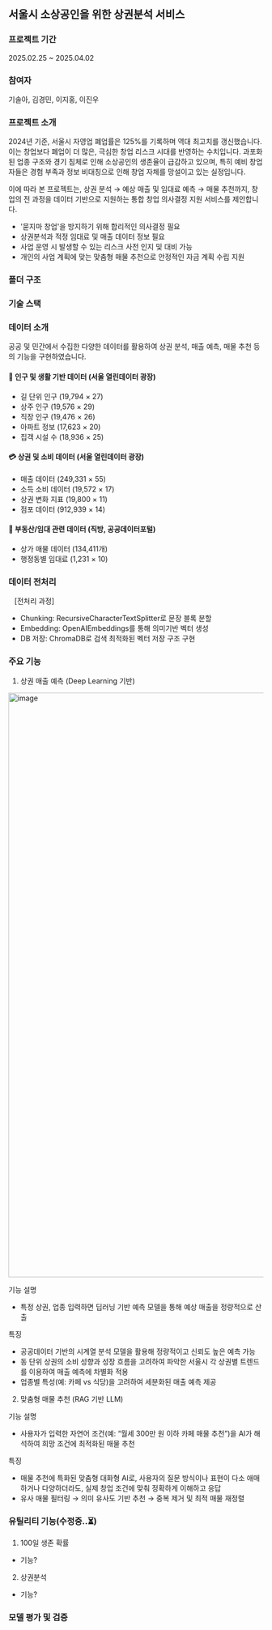  ## 서울시 소상공인을 위한 상권분석 서비스

### 프로젝트 기간
2025.02.25 ~ 2025.04.02

### 참여자
기솔아, 김경민, 이지홍, 이진우

### 프로젝트 소개 

2024년 기준, 서울시 자영업 폐업률은 125%를 기록하며 역대 최고치를 갱신했습니다. 이는 창업보다 폐업이 더 많은, 극심한 창업 리스크 시대를 반영하는 수치입니다.
과포화된 업종 구조와 경기 침체로 인해 소상공인의 생존율이 급감하고 있으며, 특히 예비 창업자들은 경험 부족과 정보 비대칭으로 인해 창업 자체를 망설이고 있는 실정입니다.

이에 따라 본 프로젝트는,
상권 분석 → 예상 매출 및 임대료 예측 → 매물 추천까지,
창업의 전 과정을 데이터 기반으로 지원하는 통합 창업 의사결정 지원 서비스를 제안합니다.

- '묻지마 창업'을 방지하기 위해 합리적인 의사결정 필요
- 상권분석과 적정 임대료 및 매출 데이터 정보 필요
- 사업 운영 시 발생할 수 있는 리스크 사전 인지 및 대비 가능
- 개인의 사업 계획에 맞는 맞춤형 매물 추천으로 안정적인 자금 계획 수립 지원

### 폴더 구조

### 기술 스택


### 데이터 소개

공공 및 민간에서 수집한 다양한 데이터를 활용하여 상권 분석, 매출 예측, 매물 추천 등의 기능을 구현하였습니다.

#### 👫 인구 및 생활 기반 데이터 (**서울 열린데이터 광장**)
- 길 단위 인구 (19,794 × 27)  
- 상주 인구 (19,576 × 29)  
- 직장 인구 (19,476 × 26)  
- 아파트 정보 (17,623 × 20)  
- 집객 시설 수 (18,936 × 25)  

#### 💳 상권 및 소비 데이터  (**서울 열린데이터 광장**)
- 매출 데이터 (249,331 × 55)  
- 소득 소비 데이터 (19,572 × 17)  
- 상권 변화 지표 (19,800 × 11)  
- 점포 데이터 (912,939 × 14)  

#### 🏢 부동산/임대 관련 데이터  (**직방, 공공데이터포털**)
- 상가 매물 데이터 (134,411개)  
- 행정동별 임대료 (1,231 × 10)  

### 데이터 전처리

 &nbsp;&nbsp;&nbsp;[전처리 과정]
- Chunking: RecursiveCharacterTextSplitter로 문장 블록 분할
- Embedding: OpenAIEmbeddings를 통해 의미기반 벡터 생성
- DB 저장: ChromaDB로 검색 최적화된 벡터 저장 구조 구현


### 주요 기능

1. 상권 매출 예측 (Deep Learning 기반)
<img width="1155" alt="image" src="https://github.com/user-attachments/assets/3f50fab2-4f89-40b1-9901-2850a04e7eaa" />

기능 설명
- 특정 상권, 업종 입력하면 딥러닝 기반 예측 모델을 통해 예상 매출을 정량적으로 산출

특징
- 공공데이터 기반의 시계열 분석 모델을 활용해 정량적이고 신뢰도 높은 예측 가능
- 동 단위 상권의 소비 성향과 성장 흐름을 고려하여 파악한 서울시 각 상권별 트렌드를 이용하여 매출 예측에 차별화 적용
- 업종별 특성(예: 카페 vs 식당)을 고려하여 세분화된 매출 예측 제공


2. 맞춤형 매물 추천 (RAG 기반 LLM)

기능 설명
- 사용자가 입력한 자연어 조건(예: “월세 300만 원 이하 카페 매물 추천”)을 AI가 해석하여 희망 조건에 최적화된 매물 추천

특징
- 매물 추천에 특화된 맞춤형 대화형 AI로, 사용자의 질문 방식이나 표현이 다소 애매하거나 다양하더라도, 실제 창업 조건에 맞춰 정확하게 이해하고 응답
- 유사 매물 필터링 → 의미 유사도 기반 추천 → 중복 제거 및 최적 매물 재정렬

### 유틸리티 기능(수정중..⏳)

1. 100일 생존 확률
- 기능?
2. 상권분석
- 기능?


### 모델 평가 및 검증
 
